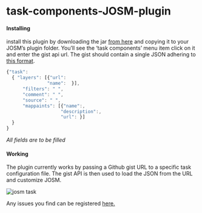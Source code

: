 # task-components-JOSM-plugin

####  Installing 
install this plugin by downloading the jar [from here](https://github.com/aarthykc/task-components-JOSM-plugin/releases) and copying it to your JOSM’s plugin folder. You’ll see the ‘task components’ menu item click on it and enter the gist api url. The gist should contain a single JSON adhering to [this format](https://gist.github.com/aarthykc/c02c7c8817084a826110).
```javascript
{"task": 
  { "layers": [{"url": 
               "name":  }],
      "filters": " ",
      "comment": " ",
      "source": " ",
      "mappaints": [{"name":,
                    "description":,
                    "url": }]
  }
}

```
_All fields are to be filled_
#### Working
The plugin currently works by passing a Github gist URL to a specific task configuration file. The gist API is then used to load the JSON from the URL and customize JOSM.

![josm task](https://cloud.githubusercontent.com/assets/10141319/11099079/49e01086-88cf-11e5-88cd-c4a3b8a6db4b.gif)

Any issues you find can be registered [here.](https://github.com/aarthykc/task-components-JOSM-plugin/issues)
